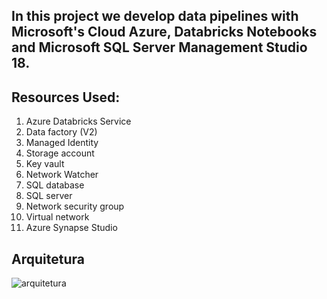 ## In this project we develop data pipelines with Microsoft's Cloud Azure, Databricks Notebooks and Microsoft SQL Server Management Studio 18.

## Resources Used:
1. Azure Databricks Service
2. Data factory (V2)
3. Managed Identity
4. Storage account
5. Key vault
6. Network Watcher
7. SQL database
8. SQL server
9. Network security group
10. Virtual network
11. Azure Synapse Studio

## Arquitetura

![arquitetura](https://user-images.githubusercontent.com/44467803/187320062-a8185345-b661-4d5b-980c-d25150adc459.png)
